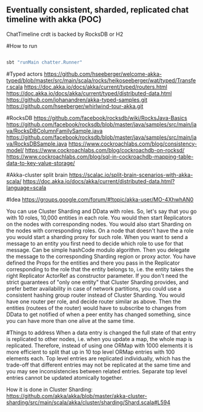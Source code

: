 ## Eventually consistent, sharded, replicated chat timeline with akka (POC)

ChatTimeline crdt is backed by RocksDB or H2

#How to run

```bash

sbt "runMain chatter.Runner"

```


#Typed actors
https://github.com/hseeberger/welcome-akka-typed/blob/master/src/main/scala/rocks/heikoseeberger/wat/typed/Transfer.scala
https://doc.akka.io/docs/akka/current/typed/routers.html
https://doc.akka.io/docs/akka/current/typed/distributed-data.html
https://github.com/johanandren/akka-typed-samples.git
https://github.com/hseeberger/whirlwind-tour-akka.git


#RocksDB
https://github.com/facebook/rocksdb/wiki/RocksJava-Basics
https://github.com/facebook/rocksdb/blob/master/java/samples/src/main/java/RocksDBColumnFamilySample.java
https://github.com/facebook/rocksdb/blob/master/java/samples/src/main/java/RocksDBSample.java
https://www.cockroachlabs.com/blog/consistency-model/
https://www.cockroachlabs.com/blog/cockroachdb-on-rocksd/
https://www.cockroachlabs.com/blog/sql-in-cockroachdb-mapping-table-data-to-key-value-storage/


#Akka-cluster split brain
https://scalac.io/split-brain-scenarios-with-akka-scala/
https://doc.akka.io/docs/akka/current/distributed-data.html?language=scala

#Idea
https://groups.google.com/forum/#!topic/akka-user/MO-4XhwhAN0

You can use Cluster Sharding and DData with roles. So, let's say that you go with 10 roles, 10,000 entities in each role. You would then start Replicators on the nodes with corresponding nodes. You would also start Sharding on the nodes with corresponding roles. On a node that doesn't have the a role you would start a sharding proxy for such role.
When you want to send a message to an entity you first need to decide which role to use for that message. Can be simple hashCode modulo algorithm. Then you delegate the message to the corresponding Sharding region or proxy actor.
You have defined the Props for the entities and there you pass in the Replicator corresponding to the role that the entity belongs to, i.e. the entity takes the right Replicator ActorRef as constructor parameter.
If you don't need the strict guarantees of "only one entity" that Cluster Sharding provides, and prefer better availability in case of network partitions, you could use a consistent hashing group router instead of Cluster Sharding. You would have one router per role, and decide router similar as above. Then the entities (routees of the router) would have to subscribe to changes from DData to get notified of when a peer entity has changed something, since you can have more than one alive at the same time.


#Things to address
When a data entry is changed the full state of that entry is replicated to other nodes, i.e. when you update a map, the whole map is replicated. 
Therefore, instead of using one ORMap with 1000 elements it is more efficient to split that up in 10 top level ORMap entries with 100 elements each. 
Top level entries are replicated individually, which has the trade-off that different entries may not be replicated at the same time and you may see 
inconsistencies between related entries. Separate top level entries cannot be updated atomically together.
 
How it is done in Cluster Sharding: https://github.com/akka/akka/blob/master/akka-cluster-sharding/src/main/scala/akka/cluster/sharding/Shard.scala#L594 